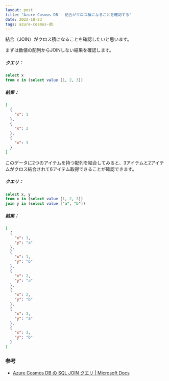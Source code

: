 ```yaml
---
layout: post
title: "Azure Cosmos DB - 結合がクロス積になることを確認する"
date: 2022-10-23
tags: azure-cosmos-db
---
```


結合（JOIN）がクロス積になることを確認したいと思います。

まずは数値の配列からJOINしない結果を確認します。

##### クエリ：

```sql
select x
from x in (select value [1, 2, 3])
```

##### 結果：

```json
[
  {
    "x": 1
  },
  {
    "x": 2
  },
  {
    "x": 3
  }
]
```

このデータに2つのアイテムを持つ配列を結合してみると、3アイテムと2アイテムがクロス結合されて6アイテム取得できることが確認できます。

##### クエリ：

```sql
select x, y
from x in (select value [1, 2, 3])
join y in (select value ["a", "b"])
```

##### 結果：

```json
[
  {
    "x": 1,
    "y": "a"
  },
  {
    "x": 1,
    "y": "b"
  },
  {
    "x": 2,
    "y": "a"
  },
  {
    "x": 2,
    "y": "b"
  },
  {
    "x": 3,
    "y": "a"
  },
  {
    "x": 3,
    "y": "b"
  }
]
```

### 参考

- [Azure Cosmos DB の SQL JOIN クエリ &#124; Microsoft Docs](https://docs.microsoft.com/ja-jp/azure/cosmos-db/sql/sql-query-join)
